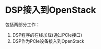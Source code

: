 # DSP接入到OpenStack    
  包括两部分工作：    
  1. DSP程序的在线加载(通过PCIe接口)    
  2. DSP作为PCIe设备接入到OpenStack    

